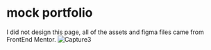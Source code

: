 # mock portfolio

I did not design this page, all of the assets and figma files came from FrontEnd Mentor. 
![Capture3](https://user-images.githubusercontent.com/117227598/199348193-bf92e2b0-47f0-4cb2-8343-87675c7ca727.PNG)
